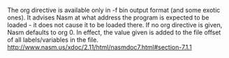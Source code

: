 
The org directive is available only in -f bin output format (and some exotic ones). It advises Nasm at what address the program is expected to be loaded - it does not cause it to be loaded there. If no org directive is given, Nasm defaults to org 0. In effect, the value given is added to the file offset of all labels/variables in the file. http://www.nasm.us/xdoc/2.11/html/nasmdoc7.html#section-7.1.1

